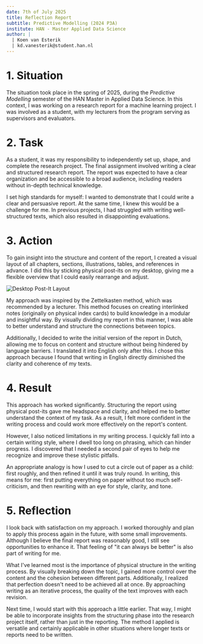 ```yaml
---
date: 7th of July 2025
title: Reflection Report
subtitle: Predictive Modelling (2024 P3A)
institute: HAN - Master Applied Data Science
author: |
  | Koen van Esterik
  | kd.vanesterik@student.han.nl
---
```


# 1. Situation

The situation took place in the spring of 2025, during the *Predictive Modelling* semester of the HAN Master in Applied Data Science. In this context, I was working on a research report for a machine learning project. I was involved as a student, with my lecturers from the program serving as supervisors and evaluators.

# 2. Task

As a student, it was my responsibility to independently set up, shape, and complete the research project. The final assignment involved writing a clear and structured research report. The report was expected to have a clear organization and be accessible to a broad audience, including readers without in-depth technical knowledge.

I set high standards for myself: I wanted to demonstrate that I could write a clear and persuasive report. At the same time, I knew this would be a challenge for me. In previous projects, I had struggled with writing well-structured texts, which also resulted in disappointing evaluations.

# 3. Action

To gain insight into the structure and content of the report, I created a visual layout of all chapters, sections, illustrations, tables, and references in advance. I did this by sticking physical post-its on my desktop, giving me a flexible overview that I could easily rearrange and adjust.

![Desktop Post-It Layout](desktop-post-it-layout.jpg)

My approach was inspired by the Zettelkasten method, which was recommended by a lecturer. This method focuses on creating interlinked notes (originally on physical index cards) to build knowledge in a modular and insightful way. By visually dividing my report in this manner, I was able to better understand and structure the connections between topics.

Additionally, I decided to write the initial version of the report in Dutch, allowing me to focus on content and structure without being hindered by language barriers. I translated it into English only after this. I chose this approach because I found that writing in English directly diminished the clarity and coherence of my texts.

# 4. Result

This approach has worked significantly. Structuring the report using physical post-its gave me headspace and clarity, and helped me to better understand the context of my task. As a result, I felt more confident in the writing process and could work more effectively on the report's content.

However, I also noticed limitations in my writing process. I quickly fall into a certain writing style, where I dwell too long on phrasing, which can hinder progress. I discovered that I needed a second pair of eyes to help me recognize and improve these stylistic pitfalls.

An appropriate analogy is how I used to cut a circle out of paper as a child: first roughly, and then refined it until it was truly round. In writing, this means for me: first putting everything on paper without too much self-criticism, and then rewriting with an eye for style, clarity, and tone.

# 5. Reflection

I look back with satisfaction on my approach. I worked thoroughly and plan to apply this process again in the future, with some small improvements. Although I believe the final report was reasonably good, I still see opportunities to enhance it. That feeling of "it can always be better" is also part of writing for me.

What I've learned most is the importance of physical structure in the writing process. By visually breaking down the topic, I gained more control over the content and the cohesion between different parts. Additionally, I realized that perfection doesn't need to be achieved all at once. By approaching writing as an iterative process, the quality of the text improves with each revision.

Next time, I would start with this approach a little earlier. That way, I might be able to incorporate insights from the structuring phase into the research project itself, rather than just in the reporting. The method I applied is versatile and certainly applicable in other situations where longer texts or reports need to be written.
